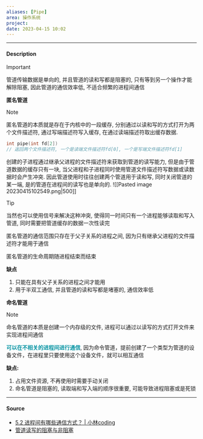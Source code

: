 ```yaml
---
aliases: [Pipe]
area: 操作系统
project: 
date: 2023-04-15 10:02
---
```

---
#### Description
> [!important] 
> 管道传输数据是单向的, 并且管道的读和写都是阻塞的, 只有等到另一个操作才能解除阻塞, 因此管道的通信效率低, 不适合频繁的进程间通信

**匿名管道**
> [!note] 
> 匿名管道的本质就是存在于内核中的一段缓存, 分别通过以读和写的方式打开为两个文件描述符, 通过写端描述符写入缓存, 在通过读端描述符取出缓存数据. 
```cpp
int pipe(int fd[2])
// 返回两个文件描述符, 一个是读端文件描述符fd[0], 一个是写端文件描述符fd[1]
```
创建的子进程通过继承父进程的文件描述符来获取到管道的读写能力, 但是由于管道数据的缓存只有一块, 当父进程和子进程同时使用管道文件描述符写数据或读数据时会产生冲突. 因此管道使用时往往创建两个管道用于读和写, 同时关闭管道的某一端, 是的管道在进程间的读写也是单向的. 
![[Pasted image 20230415102549.png|500]]

> [!tip] 
> 当然也可以使用信号来解决这种冲突, 使得同一时间只有一个进程能够读取和写入管道, 同时需要把管道缓存的数据一次性读完

匿名管道的通信范围只存在于父子关系的进程之间, 因为只有继承父进程的文件描述符才能用于通信

匿名管道的生命周期随进程结束而结束

**缺点**
1. 只能在具有父子关系的进程之间才能用
2. 用于半双工通信, 并且管道的读和写都是堵塞的, 通信效率低

**命名管道**
> [!note] 
> 命名管道的本质是创建一个内存级的文件, 进程可以通过以读写的方式打开文件来实现进程间通信

**<font color="#0593A2">可以在不相关的进程间进行通信</font>**, 因为命令管道，提前创建了一个类型为管道的设备文件，在进程里只要使用这个设备文件，就可以相互通信

**缺点:**
1. 占用文件资源, 不再使用时需要手动关闭
2. 命名管道是阻塞的, 读取端和写入端的顺序很重要, 可能导致进程阻塞或是死锁

---
#### Source
- [5.2 进程间有哪些通信方式？ | 小林coding](https://xiaolincoding.com/os/4_process/process_commu.html#%E7%AE%A1%E9%81%93)
- [管道读写的阻塞与非阻塞](https://www.dgrt.cn/a/1635712.html?action=onClick)